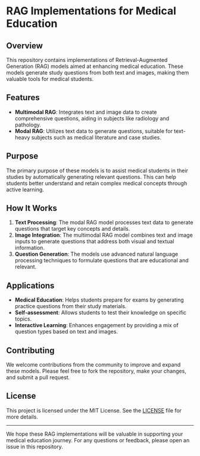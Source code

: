 # RAG Implementations for Medical Education

## Overview

This repository contains implementations of Retrieval-Augmented Generation (RAG) models aimed at enhancing medical education. These models generate study questions from both text and images, making them valuable tools for medical students.

## Features

- **Multimodal RAG**: Integrates text and image data to create comprehensive questions, aiding in subjects like radiology and pathology.
- **Modal RAG**: Utilizes text data to generate questions, suitable for text-heavy subjects such as medical literature and case studies.

## Purpose

The primary purpose of these models is to assist medical students in their studies by automatically generating relevant questions. This can help students better understand and retain complex medical concepts through active learning.

## How It Works

1. **Text Processing**: The modal RAG model processes text data to generate questions that target key concepts and details.
2. **Image Integration**: The multimodal RAG model combines text and image inputs to generate questions that address both visual and textual information.
3. **Question Generation**: The models use advanced natural language processing techniques to formulate questions that are educational and relevant.

## Applications

- **Medical Education**: Helps students prepare for exams by generating practice questions from their study materials.
- **Self-assessment**: Allows students to test their knowledge on specific topics.
- **Interactive Learning**: Enhances engagement by providing a mix of question types based on text and images.

## Contributing

We welcome contributions from the community to improve and expand these models. Please feel free to fork the repository, make your changes, and submit a pull request.

## License

This project is licensed under the MIT License. See the [LICENSE](LICENSE) file for more details.

---

We hope these RAG implementations will be valuable in supporting your medical education journey. For any questions or feedback, please open an issue in this repository.
